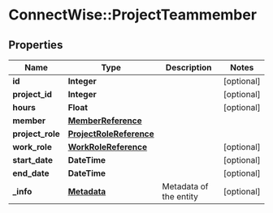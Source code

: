 # ConnectWise::ProjectTeammember

## Properties
Name | Type | Description | Notes
------------ | ------------- | ------------- | -------------
**id** | **Integer** |  | [optional] 
**project_id** | **Integer** |  | [optional] 
**hours** | **Float** |  | [optional] 
**member** | [**MemberReference**](MemberReference.md) |  | 
**project_role** | [**ProjectRoleReference**](ProjectRoleReference.md) |  | 
**work_role** | [**WorkRoleReference**](WorkRoleReference.md) |  | [optional] 
**start_date** | **DateTime** |  | [optional] 
**end_date** | **DateTime** |  | [optional] 
**_info** | [**Metadata**](Metadata.md) | Metadata of the entity | [optional] 


